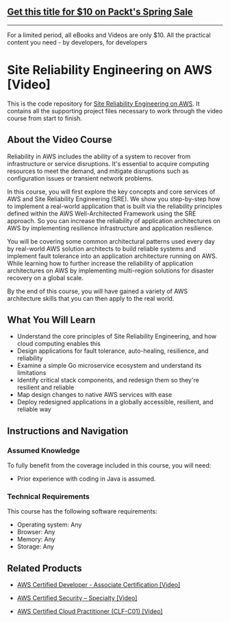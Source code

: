 ## [Get this title for $10 on Packt's Spring Sale](https://www.packt.com/V16294?utm_source=github&utm_medium=packt-github-repo&utm_campaign=spring_10_dollar_2022)
-----
For a limited period, all eBooks and Videos are only $10. All the practical content you need \- by developers, for developers

# Site Reliability Engineering on AWS [Video]
This is the code repository for [Site Reliability Engineering on AWS](https://www.packtpub.com/cloud-networking/site-reliability-engineering-on-aws-video). It contains all the supporting project files necessary to work through the video course from start to finish.
## About the Video Course
Reliability in AWS includes the ability of a system to recover from infrastructure or service disruptions. It's essential to acquire computing resources to meet the demand, and mitigate disruptions such as configuration issues or transient network problems.

In this course, you will first explore the key concepts and core services of AWS and Site Reliability Engineering (SRE). We show you step-by-step how to implement a real-world application that is built via the reliability principles defined within the AWS Well-Architected Framework using the SRE approach. So you can increase the reliability of application architectures on AWS by implementing resilience infrastructure and application resilience.

You will be covering some common architectural patterns used every day by real-world AWS solution architects to build reliable systems and implement fault tolerance into an application architecture running on AWS. While learning how to further increase the reliability of application architectures on AWS by implementing multi-region solutions for disaster recovery on a global scale.

By the end of this course, you will have gained a variety of AWS architecture skills that you can then apply to the real world.

<H2>What You Will Learn</H2>
<DIV class=book-info-will-learn-text>
<UL>
<LI>Understand the core principles of Site Reliability Engineering, and how cloud computing enables this
<LI>Design applications for fault tolerance, auto-healing, resilience, and reliability
<LI>Examine a simple Go microservice ecosystem and understand its limitations
<LI>Identify critical stack components, and redesign them so they're resilient and reliable
<LI>Map design changes to native AWS services with ease
<LI>Deploy redesigned applications in a globally accessible, resilient, and reliable way	</LI></UL></DIV>

## Instructions and Navigation
### Assumed Knowledge
To fully benefit from the coverage included in this course, you will need:<br/>
<UL>
<LI>Prior experience with coding in Java is assumed.</LI></UL>

### Technical Requirements
This course has the following software requirements:<br/>
<UL><LI>Operating system: Any
<LI>Browser: Any
<LI>Memory:  Any
<LI>Storage: Any</LI></UL>

## Related Products
* [AWS Certified Developer - Associate Certification [Video]](https://www.packtpub.com/virtualization-and-cloud/aws-certified-developer-associate-certification-video)

* [AWS Certified Security – Specialty [Video]](https://www.packtpub.com/cloud-networking/aws-certified-security-specialty-video)

* [AWS Certified Cloud Practitioner (CLF-C01) [Video]](https://www.packtpub.com/cloud-networking/aws-certified-cloud-practitioner-clf-c01-video)

